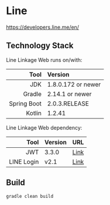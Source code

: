 # Line 
https://developers.line.me/en/
## Technology Stack

Line Linkage Web runs on/with:

Tool        | Version   | 
-----------:| :-------- |
JDK         | 1.8.0.172 or newer 
Gradle      | 2.14.1 or newer
Spring Boot | 2.0.3.RELEASE
Kotlin      | 1.2.41


Line Linkage Web dependency:

Tool        | Version   | URL
-----------:| :-------- |:-------:
JWT | 3.3.0 |[Link](https://jwt.io/ "link")
LINE Login | v2.1 | [Link](https://developers.line.me/en/docs/line-login/overview/ "link")


## Build

```
gradle clean build
```